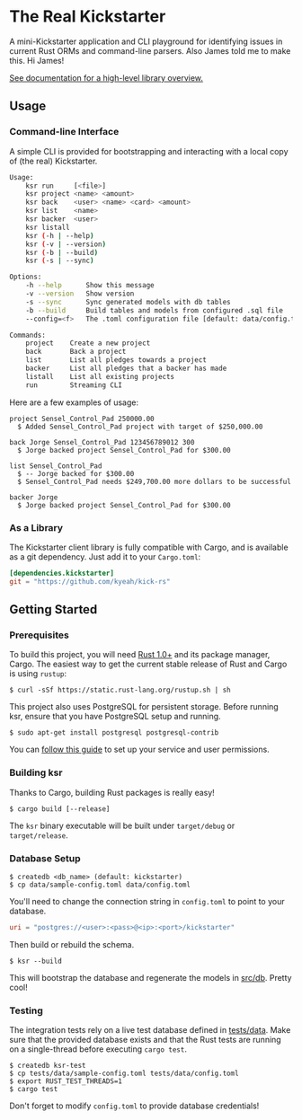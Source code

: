 The Real Kickstarter
=====================

A mini-Kickstarter application and CLI playground for identifying issues in current Rust ORMs and command-line parsers. Also James told me to make this. Hi James!

[See documentation for a high-level library overview.](https://kyeah.github.io/kick-rs/kickstarter)

## Usage

### Command-line Interface

A simple CLI is provided for bootstrapping and interacting with a local copy of (the real) Kickstarter.

```sh
Usage:
    ksr run     [<file>]
    ksr project <name> <amount>
    ksr back    <user> <name> <card> <amount>
    ksr list    <name>
    ksr backer  <user>
    ksr listall
    ksr (-h | --help)
    ksr (-v | --version)
    ksr (-b | --build)
    ksr (-s | --sync)

Options:
    -h --help      Show this message
    -v --version   Show version
    -s --sync      Sync generated models with db tables
    -b --build     Build tables and models from configured .sql file
    --config=<f>   The .toml configuration file [default: data/config.toml]

Commands:
    project    Create a new project
    back       Back a project
    list       List all pledges towards a project
    backer     List all pledges that a backer has made
    listall    List all existing projects
    run        Streaming CLI
```

Here are a few examples of usage:
```
project Sensel_Control_Pad 250000.00
  $ Added Sensel_Control_Pad project with target of $250,000.00

back Jorge Sensel_Control_Pad 123456789012 300
  $ Jorge backed project Sensel_Control_Pad for $300.00

list Sensel_Control_Pad
  $ -- Jorge backed for $300.00
  $ Sensel_Control_Pad needs $249,700.00 more dollars to be successful

backer Jorge
  $ Jorge backed project Sensel_Control_Pad for $300.00
```

### As a Library

The Kickstarter client library is fully compatible with Cargo, and is available as a git dependency. Just add it to your `Cargo.toml`:

```toml
[dependencies.kickstarter]
git = "https://github.com/kyeah/kick-rs"
```

## Getting Started

### Prerequisites

To build this project, you will need [Rust 1.0+](https://www.rust-lang.org) and its package manager, Cargo. The easiest way to get the current stable release of Rust and Cargo is using `rustup`:

```
$ curl -sSf https://static.rust-lang.org/rustup.sh | sh
```

This project also uses PostgreSQL for persistent storage. Before running ksr, ensure that you have PostgreSQL setup and running. 

```
$ sudo apt-get install postgresql postgresql-contrib
```

You can [follow this guide](https://help.ubuntu.com/lts/serverguide/postgresql.html) to set up your service and user permissions.

### Building ksr

Thanks to Cargo, building Rust packages is really easy! 

```
$ cargo build [--release]
```

The `ksr` binary executable will be built under `target/debug` or `target/release`.

### Database Setup

```
$ createdb <db_name> (default: kickstarter)
$ cp data/sample-config.toml data/config.toml
```

You'll need to change the connection string in `config.toml` to point to your database.

```toml
uri = "postgres://<user>:<pass>@<ip>:<port>/kickstarter"
```

Then build or rebuild the schema.

```
$ ksr --build
```

This will bootstrap the database and regenerate the models in [src/db](src/db). Pretty cool!

### Testing

The integration tests rely on a live test database defined in [tests/data](tests/data). Make sure that the provided database exists and that the Rust tests are running on a single-thread before executing `cargo test`.

```
$ createdb ksr-test
$ cp tests/data/sample-config.toml tests/data/config.toml
$ export RUST_TEST_THREADS=1
$ cargo test
```

Don't forget to modify `config.toml` to provide database credentials!